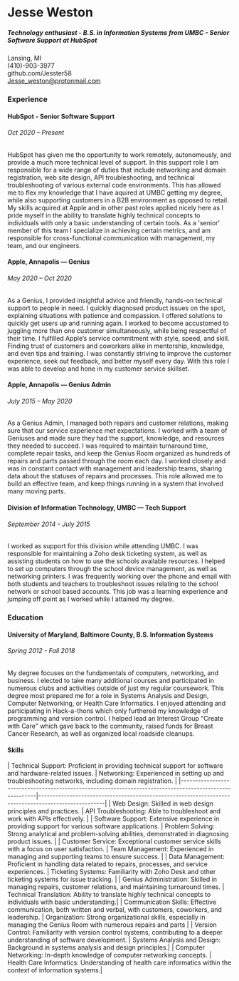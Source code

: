 <h1> Jesse Weston </h1>
<h5> Technology enthusiast - B.S. in Information Systems from UMBC - Senior Software Support at HubSpot </h5>

Lansing, MI  
(410)-903-3977  
github.com/Jesster58<br>
Jesse_weston@protonmail.com  

<h3> Experience </h3>

<h4> HubSpot - Senior Software Support </h4>
<h6> Oct 2020 – Present </h6>
HubSpot has given me the opportunity to work remotely, autonomously, and provide a much more technical level of support. In this support role I am responsible for a wide range of duties that include networking and domain registration, web site design, API troubleshooting, and technical troubleshooting of various external code environments. This has allowed me to flex my knowledge that I have aquired at UMBC getting my degree, while also supporting customers in a B2B environment as opposed to retail. My skills acquired at Apple and in other past roles applied nicely here as I pride myself in the ability to translate highly technical concepts to individuals with only a basic understanding of certain tools. As a 'senior' member of this team I specialize in achieving certain metrics, and am responsible for cross-functional communication with management, my team, and our engineers.

<h4> Apple, Annapolis — Genius </h4>
<h6> May 2020 – Oct 2020 </h6>
As a Genius, I provided insightful advice and friendly, hands-on technical support to people in need. I quickly diagnosed product issues on the spot, explaining situations with patience and compassion. I offered solutions to quickly get users up and running again. I worked to become accustomed to juggling more than one customer simultaneously, while being respectful of their time. I fulfilled Apple’s service commitment with style, speed, and skill. Finding trust of customers and coworkers alike in mentorship, knowledge, and even tips and training. I was constantly striving to improve the customer experience, seek out feedback, and better myself every day. With this role I was able to develop and hone in my customer service skillset.

<h4> Apple, Annapolis — Genius Admin </h4>
<h6> July 2015 – May 2020 </h6>
As a Genius Admin, I managed both repairs and customer relations, making sure that our service experience met expectations. I worked with a team of Geniuses and made sure they had the support, knowledge, and resources they needed to succeed. I was required to maintain turnaround time, complete repair tasks, and keep the Genius Room organized as hundreds of repairs and parts passed through the room each day. I worked closely and was in constant contact with management and leadership teams, sharing data about the statuses of repairs and processes. This role allowed me to build an effective team, and keep things running in a system that involved many moving parts.

<h4> Division of Information Technology, UMBC — Tech Support </h4>
<h6> September 2014 - July 2015 </h6>
I worked as support for this division while attending UMBC. I was responsible for maintaining a Zoho desk ticketing system, as well as assisting students on how to use the schools available resources. I helped to set up computers through the school device management, as well as networking printers. I was frequently working over the phone and email with both students and teachers to troubleshoot issues relating to the school network or school based accounts. This job was a learning experience and jumping off point as I worked while I attained my degree.

<h3> Education </h3>

<h4> University of Maryland, Baltimore County, B.S. Information Systems </h4>
<h6> Spring 2012 - Fall 2018 </h6>

My degree focuses on the fundamentals of computers, networking, and business. I elected to take many additional courses and participated in numerous clubs and activities outside of just my regular coursework. This degree most prepared me for a role in Systems Analysis and Design, Computer Networking, or Health Care Informatics. I enjoyed attending and participating in Hack-a-thons which only furthered my knowledge of programming and version control. I helped lead an Interest Group "Create with Care" which gave back to the community, raised funds for Breast Cancer Research, as well as organized local roadside cleanups. 

<h4> Skills </h4>
| Technical Support: Proficient in providing technical support for software and hardware-related issues.  |  Networking: Experienced in setting up and troubleshooting networks, including domain registration. |
|---------------------------------------------------------------------------------------------------------|-----------------------------------------------------------------------------------------------------|
| Web Design: Skilled in web design principles and practices. 																						| API Troubleshooting: Able to troubleshoot and work with APIs effectively. 													|
| Software Support: Extensive experience in providing support for various software applications. |  Problem Solving: Strong analytical and problem-solving abilities, demonstrated in diagnosing product issues. |
| Customer Service: Exceptional customer service skills with a focus on user satisfaction.  |  Team Management: Experienced in managing and supporting teams to ensure success. |
| Data Management: Proficient in handling data related to repairs, processes, and service experiences.  |  Ticketing Systems: Familiarity with Zoho Desk and other ticketing systems for issue tracking. |
|  Genius Administration: Skilled in managing repairs, customer relations, and maintaining turnaround times. |  Technical Translation: Ability to translate highly technical concepts to individuals with basic understanding.|
|  Communication Skills: Effective communication, both written and verbal, with customers, coworkers, and leadership. |  Organization: Strong organizational skills, especially in managing the Genius Room with numerous repairs and parts |
|  Version Control: Familiarity with version control systems, contributing to a deeper understanding of software development. |  Systems Analysis and Design: Background in systems analysis and design principles.|
|  Computer Networking: In-depth knowledge of computer networking concepts. |  Health Care Informatics: Understanding of health care informatics within the context of information systems.|





